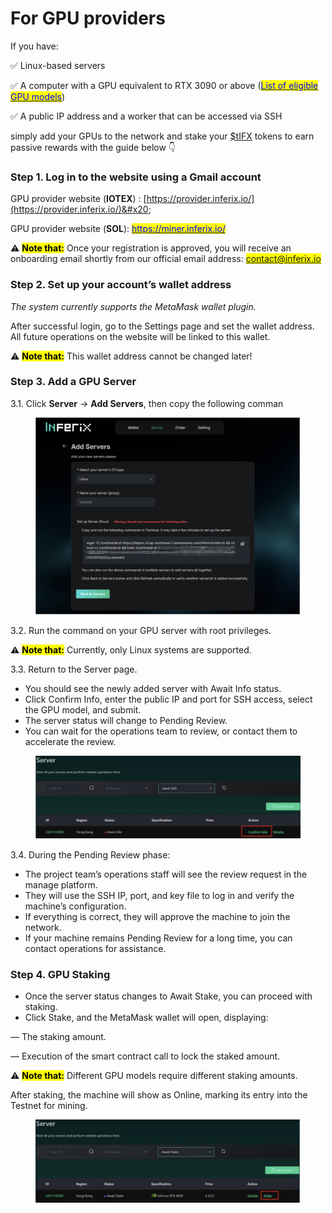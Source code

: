 # For GPU providers

If you have:

✅ Linux-based servers &#x20;

✅ A computer with a GPU equivalent to RTX 3090 or above ([<mark style="color:blue;">List of eligible GPU models</mark>](../gpu-staking-and-unstaking/staking-requirements.md))

✅ A public IP address and a worker that can be accessed via SSH

simply add your GPUs to the network and stake your [$tIFX](https://x.com/search?q=%24tIFX\&src=cashtag_click) tokens to earn passive rewards with the guide below 👇

### Step 1. Log in to the website using a Gmail account

GPU provider website (**IOTEX**) : [https://provider.inferix.io/](https://provider.inferix.io/)&#x20;

GPU provider website (**SOL**): [<mark style="color:blue;">https://miner.inferix.io/</mark>](https://miner.inferix.io/)

⚠️ <mark style="background-color:yellow;">**Note that:**</mark> Once your registration is approved, you will receive an onboarding email shortly from our official email address: <mark style="color:blue;">contact@inferix.io</mark>&#x20;

### Step 2. Set up your account’s wallet address

_The system currently supports the MetaMask wallet plugin._&#x20;

After successful login, go to the Settings page and set the wallet address. All future operations on the website will be linked to this wallet.

⚠️ <mark style="background-color:yellow;">**Note that:**</mark> This wallet address cannot be changed later!

### Step 3. Add a GPU Server

3.1. Click **Server** → **Add Servers**, then copy the following comman

<figure><img src="../../.gitbook/assets/Screenshot 2025-03-13 at 22.41.15.png" alt=""><figcaption></figcaption></figure>

3.2. Run the command on your GPU server with root privileges.

⚠️ <mark style="background-color:yellow;">**Note that:**</mark> Currently, only Linux systems are supported.

3.3. Return to the Server page.

* You should see the newly added server with Await Info status.&#x20;
* Click Confirm Info, enter the public IP and port for SSH access, select the GPU model, and submit.
* The server status will change to Pending Review.&#x20;
* You can wait for the operations team to review, or contact them to accelerate the review.

<figure><img src="../../.gitbook/assets/Screenshot 2025-03-13 at 22.45.38.png" alt=""><figcaption></figcaption></figure>

3.4. During the Pending Review phase:

* The project team’s operations staff will see the review request in the manage platform.&#x20;
* They will use the SSH IP, port, and key file to log in and verify the machine’s configuration.&#x20;
* If everything is correct, they will approve the machine to join the network.&#x20;
* If your machine remains Pending Review for a long time, you can contact operations for assistance.

### Step 4. GPU Staking

* Once the server status changes to Await Stake, you can proceed with staking.&#x20;
* Click Stake, and the MetaMask wallet will open, displaying:&#x20;

— The staking amount.&#x20;

— Execution of the smart contract call to lock the staked amount.&#x20;

⚠️ <mark style="background-color:yellow;">**Note that:**</mark> Different GPU models require different staking amounts.&#x20;

After staking, the machine will show as Online, marking its entry into the Testnet for mining.

<figure><img src="../../.gitbook/assets/Screenshot 2025-03-13 at 22.48.36.png" alt=""><figcaption></figcaption></figure>
